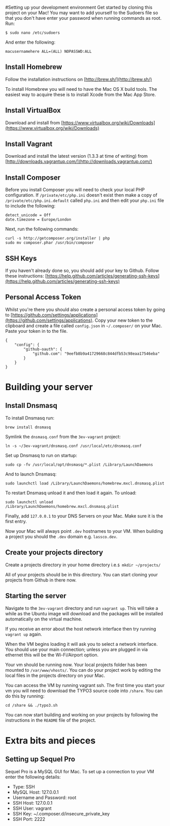 #Setting up your development environment
Get started by cloning this project on your Mac!
You may want to add yourself to the Sudoers file so that you don't have enter your password when running commands as root. Run: 

	$ sudo nano /etc/sudoers

And enter the following:

	macusernamehere ALL=(ALL) NOPASSWD:ALL

## Install Homebrew

Follow the installation instructions on [http://brew.sh/](http://brew.sh/)

To install Homebrew you will need to have the Mac OS X build tools. The easiest way to acquire these is to install Xcode from the Mac App Store.

## Install VirtualBox

Download and install from [https://www.virtualbox.org/wiki/Downloads](https://www.virtualbox.org/wiki/Downloads)

## Install Vagrant

Download and install the latest version (1.3.3 at time of writing) from [http://downloads.vagrantup.com/](http://downloads.vagrantup.com/)

## Install Composer

Before you install Composer you will need to check your local PHP configuration. If `/private/etc/php.ini` doesn't exist then make a copy of `/private/etc/php.ini.default` called `php.ini` and then edit your `php.ini` file to include the following:

	detect_unicode = Off
	date.timezone = Europe/London

Next, run the following commands:

	curl -s http://getcomposer.org/installer | php
	sudo mv composer.phar /usr/bin/composer

## SSH Keys

If you haven't already done so, you should add your key to Github. Follow these instructions: [https://help.github.com/articles/generating-ssh-keys](https://help.github.com/articles/generating-ssh-keys)

## Personal Access Token

Whilst you're there you should also create a personal access token by going to [https://github.com/settings/applications](https://github.com/settings/applications). Copy your new token to the clipboard and create a file called `config.json` in `~/.composer/` on your Mac. Paste your token in to the file.

	{
	    "config": {
	        "github-oauth": {
	            "github.com": "9eefb8b9a41729668c844dfb53c98eaa17546eba"
	        }
	    }
	}

# Building your server

## Install Dnsmasq

To install Dnsmasq run:
	
	brew install dnsmasq

Symlink the `dnsmasq.conf` from the `3ev-vagrant` project:

	ln -s ~/3ev-vagrant/dnsmasq.conf /usr/local/etc/dnsmasq.conf

Set up Dnsmasq to run on startup:

	sudo cp -fv /usr/local/opt/dnsmasq/*.plist /Library/LaunchDaemons

And to launch Dnsmasq:

	sudo launchctl load /Library/LaunchDaemons/homebrew.mxcl.dnsmasq.plist

To restart Dnsmasq unload it and then load it again. To unload:

	sudo launchctl unload /Library/LaunchDaemons/homebrew.mxcl.dnsmasq.plist

Finally, add `127.0.0.1` to your DNS Servers on your Mac. Make sure it is the first entry.

Now your Mac will always point `.dev` hostnames to your VM. When building a project you should the `.dev` domain e.g. `lassco.dev`.

## Create your projects directory

Create a projects directory in your home directory i.e.`$ mkdir ~/projects/`

All of your projects should be in this directory. You can start cloning your projects from Github in there now.

## Starting the server

Navigate to the `3ev-vagrant` directory and run `vagrant up`. This will take a while as the Ubuntu image will download and the  packages will be installed automatically on the virtual machine. 

If you receive an error about the host network interface then try running `vagrant up` again.

When the VM begins loading it will ask you to select a network interface. You should use your main connection; unless you are plugged in via ethernet this will be the Wi-Fi/Airport option.

Your vm should be running now. Your local projects folder has been mounted to `/var/www/vhosts/`. You can do your project work by editing the local files in the projects directory on your Mac.

You can access the VM by running vagrant ssh. The first time you start your vm you will need to download the TYPO3 source code into `/share`. You can do this by running:

	cd /share && ./typo3.sh

You can now start building and working on your projects by following the instructions in the `README` file of the project.

# Extra bits and pieces

## Setting up Sequel Pro

Sequel Pro is a MySQL GUI for Mac. To set up a connection to your VM enter the following details:

- Type: SSH
- MySQL Host: 127.0.0.1
- Username and Password: root
- SSH Host: 127.0.0.1
- SSH User: vagrant
- SSH Key: ~/.composer.d/insecure\_private\_key
- SSH Port: 2222